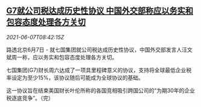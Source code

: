 <!--1623056462000-->
[G7就公司税达成历史性协议 中国外交部称应以务实和包容态度处理各方关切](https://cn.reuters.com/article/g7-corporate-tax-0607-china-mofa-idCNKCS2DJ0TH)
------

<div><i>2021-06-07T08:42:15Z</i></div><p>路透北京6月7日 - 就七国集团就公司税达成历史性协议，中国外交部发言人汪文斌周一称，应以务实和包容态度处理各方关切。</p><p>七国集团(G7)财长周六达成了一项具里程碑意义的协议，支持将全球最低企业税率设定为至少15%，该协议随后可能成为全球协议的基础。</p><p>这一协议旨在结束美国财长叶伦所称的各国竞相吸引跨国公司的“为期30年的企业税逐底竞争”。（完）</p>
